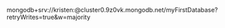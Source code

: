 mongodb+srv://kristen:<password>@cluster0.9z0vk.mongodb.net/myFirstDatabase?retryWrites=true&w=majority
